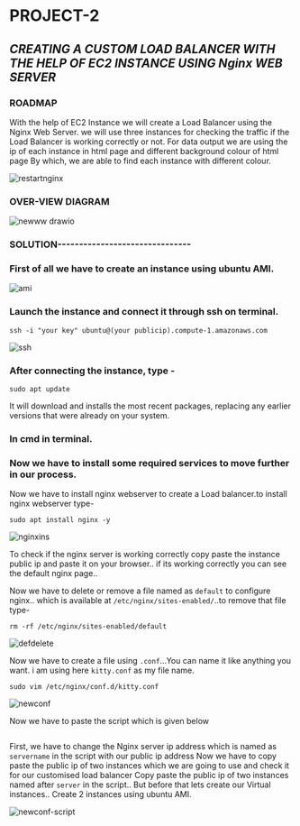 # PROJECT-2
## ***CREATING A CUSTOM LOAD BALANCER WITH THE HELP OF EC2 INSTANCE USING Nginx WEB SERVER***
### ROADMAP
With the help of EC2 Instance we will create a Load Balancer using the Nginx Web Server.
we will use three instances for checking the traffic if the Load Balancer is working correctly or not.
For data output we are using the ip of each instance in html page and different background colour of html page By which, we are able to find each instance with different colour.








![restartnginx](https://github.com/kitty6xt5/PROJECT2/assets/141032592/4c71db01-0378-413c-8a4f-78f28a0c6bd2)

### OVER-VIEW DIAGRAM

![newww drawio](https://github.com/kitty6xt5/PROJECT2/assets/141032592/9881ac19-34f7-4fc3-bee4-f358892a6cd6)

### SOLUTION-------------------------------

### First of all we have to create an instance using ubuntu AMI.

![ami](https://github.com/kitty6xt5/PROJECT2/assets/141032592/4de10952-d934-4346-a233-3a1c855ca9aa)

### Launch the instance and connect it through ssh on terminal.
```
ssh -i "your key" ubuntu@(your publicip).compute-1.amazonaws.com
```
![ssh](https://github.com/kitty6xt5/PROJECT2/assets/141032592/9a5030b3-913b-4520-bf41-70d66763a794)

### After connecting the instance, type -
```
sudo apt update
```
It will download and installs the most recent packages, replacing any earlier versions that were already on your system. 
### In cmd in terminal.
### Now we have to install some required services to move further in our process.
Now we have to install nginx webserver to create a Load balancer.to install nginx webserver type-

```
sudo apt install nginx -y

```
![nginxins](https://github.com/kitty6xt5/PROJECT2/assets/141032592/7a4e434a-3a84-4a7a-b6ff-5043e6c9f6be)

To check if the nginx server is working correctly copy paste the instance public ip and paste it on your browser.. if its working correctly you can see the default nginx page..

Now we have to delete or remove a file named as ```default``` to configure nginx..<v>
which is available at ```/etc/nginx/sites-enabled/```..to remove that file type-

```
rm -rf /etc/nginx/sites-enabled/default

```
![defdelete](https://github.com/kitty6xt5/PROJECT2/assets/141032592/697fea3d-3a72-4233-a81a-a11fa39ce842)

Now we have to create a file using ```.conf```...You can name it like anything you want. i am using here ```kitty.conf``` as my file name.

```
sudo vim /etc/nginx/conf.d/kitty.conf

```

![newconf](https://github.com/kitty6xt5/PROJECT2/assets/141032592/6c5b8563-830f-4595-b44c-b339c3b9db66)

Now we have to paste the script which is given below
```

```

First, we have to change the Nginx server ip address which is named as ```servername``` in the script with our public ip address<v>
Now we have to copy paste the public ip of two instances which we are going to use and check it for our customised load balancer<v>
Copy paste the public ip of two instances named after ```server``` in the script..<v>
But before that lets create our Virtual instances..
Create 2 instances using ubuntu AMI.



![newconf-script](https://github.com/kitty6xt5/PROJECT2/assets/141032592/1c467603-a8bd-4cfe-9d5c-2a61930d0df2)
